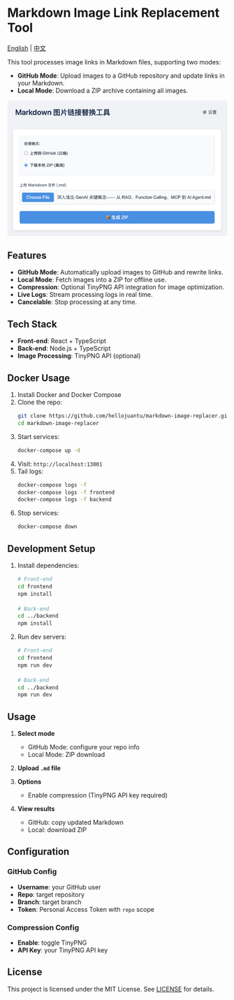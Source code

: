 # Markdown Image Link Replacement Tool

[English](README.md) | [中文](README.zh-CN.md)

This tool processes image links in Markdown files, supporting two modes:
- **GitHub Mode**: Upload images to a GitHub repository and update links in your Markdown.
- **Local Mode**: Download a ZIP archive containing all images.

![index.png](./images/index.png)

## Features

- **GitHub Mode**: Automatically upload images to GitHub and rewrite links.
- **Local Mode**: Fetch images into a ZIP for offline use.
- **Compression**: Optional TinyPNG API integration for image optimization.
- **Live Logs**: Stream processing logs in real time.
- **Cancelable**: Stop processing at any time.

## Tech Stack

- **Front-end**: React + TypeScript
- **Back-end**: Node.js + TypeScript
- **Image Processing**: TinyPNG API (optional)

## Docker Usage

1. Install Docker and Docker Compose
2. Clone the repo:
   ```bash
   git clone https://github.com/hellojuantu/markdown-image-replacer.git
   cd markdown-image-replacer
   ```
3. Start services:
   ```bash
   docker-compose up -d
   ```
4. Visit: `http://localhost:13001`
5. Tail logs:
   ```bash
   docker-compose logs -f
   docker-compose logs -f frontend
   docker-compose logs -f backend
   ```
6. Stop services:
   ```bash
   docker-compose down
   ```

## Development Setup

1. Install dependencies:
   ```bash
   # Front-end
   cd frontend
   npm install

   # Back-end
   cd ../backend
   npm install
   ```
2. Run dev servers:
   ```bash
   # Front-end
   cd frontend
   npm run dev

   # Back-end
   cd ../backend
   npm run dev
   ```

## Usage

1. **Select mode**
   - GitHub Mode: configure your repo info
   - Local Mode: ZIP download

2. **Upload `.md` file**
3. **Options**
   - Enable compression (TinyPNG API key required)

4. **View results**
   - GitHub: copy updated Markdown
   - Local: download ZIP

## Configuration

### GitHub Config
- **Username**: your GitHub user
- **Repo**: target repository
- **Branch**: target branch
- **Token**: Personal Access Token with `repo` scope

### Compression Config
- **Enable**: toggle TinyPNG
- **API Key**: your TinyPNG API key

## License

This project is licensed under the MIT License. See [LICENSE](LICENSE) for details.
